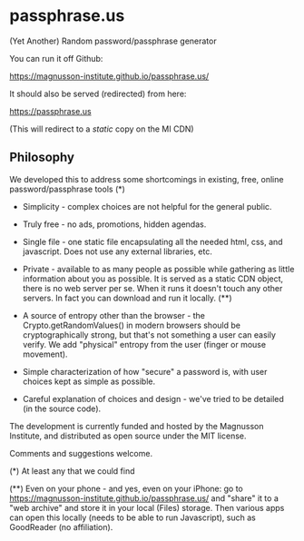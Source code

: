 # passphrase.us

(Yet Another) Random password/passphrase generator

You can run it off Github:

https://magnusson-institute.github.io/passphrase.us/

It should also be served (redirected) from here:

https://passphrase.us

(This will redirect to a _static_ copy on the MI CDN)


## Philosophy

We developed this to address some shortcomings in existing, free, online
password/passphrase tools (*)

* Simplicity - complex choices are not helpful for the general public.

* Truly free - no ads, promotions, hidden agendas.

* Single file - one static file encapsulating
  all the needed html, css, and javascript. Does not use
  any external libraries, etc.

* Private - available to as many people as possible while
  gathering as little information about you as possible. It is
  served as a static CDN object, there is no web server per se.
  When it runs it doesn't touch any other servers.
  In fact you can download and run it locally. (**)

* A source of entropy other than the browser - the
  Crypto.getRandomValues() in modern browsers should be cryptographically
  strong, but that's not something a user can easily verify.
  We add "physical" entropy from the user (finger or mouse movement).

* Simple characterization of how "secure" a password is,
  with user choices kept as simple as possible.

* Careful explanation of choices and design - we've tried to
  be detailed (in the source code).

The development is currently funded and hosted by the Magnusson
Institute, and distributed as open source under the MIT license.

Comments and suggestions welcome.

(*) At least any that we could find

(**) Even on your phone - and yes, even on your iPhone: go to
https://magnusson-institute.github.io/passphrase.us/ and "share" it to
a "web archive" and store it in your local (Files) storage. Then
various apps can open this locally (needs to be able to run
Javascript), such as GoodReader (no affiliation).
